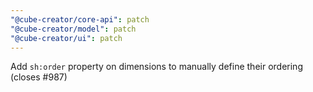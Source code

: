```yaml
---
"@cube-creator/core-api": patch
"@cube-creator/model": patch
"@cube-creator/ui": patch
---
```


Add `sh:order` property on dimensions to manually define their ordering (closes #987)
